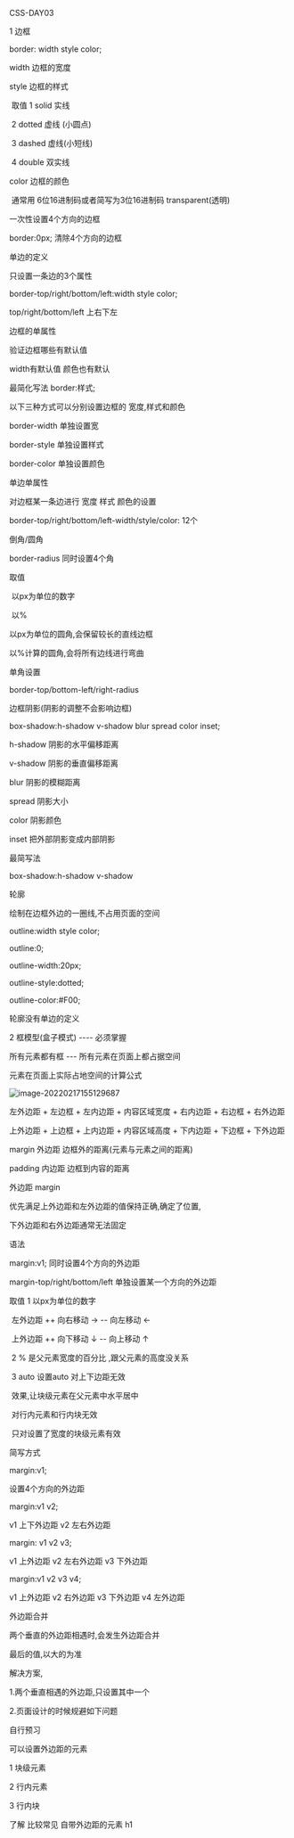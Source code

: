 CSS-DAY03

1 边框

border: width style color;

width 边框的宽度

style  边框的样式

​		取值    1 solid   实线

​				    2 dotted  虚线 (小圆点)

​				    3 dashed  虚线(小短线)

​					4 double   双实线

color  边框的颜色

​		通常用    6位16进制码或者简写为3位16进制码   transparent(透明)

一次性设置4个方向的边框

border:0px;   清除4个方向的边框  



单边的定义

只设置一条边的3个属性

border-top/right/bottom/left:width style color;

top/right/bottom/left     上右下左



边框的单属性

验证边框哪些有默认值

width有默认值   颜色也有默认

最简化写法    border:样式;

以下三种方式可以分别设置边框的 宽度,样式和颜色

border-width   单独设置宽

border-style	单独设置样式

border-color   单独设置颜色



单边单属性

对边框某一条边进行  宽度 样式  颜色的设置

border-top/right/bottom/left-width/style/color:   12个



倒角/圆角

border-radius  同时设置4个角

取值 

​	以px为单位的数字

​	以%  

以px为单位的圆角,会保留较长的直线边框

以%计算的圆角,会将所有边线进行弯曲

单角设置

border-top/bottom-left/right-radius



边框阴影(阴影的调整不会影响边框)

box-shadow:h-shadow  v-shadow blur spread color inset;

h-shadow  阴影的水平偏移距离

v-shadow   阴影的垂直偏移距离

blur            阴影的模糊距离

spread       阴影大小

color          阴影颜色

inset          把外部阴影变成内部阴影

最简写法

box-shadow:h-shadow v-shadow



轮廓

绘制在边框外边的一圈线,不占用页面的空间

outline:width style color;

outline:0;

outline-width:20px;

outline-style:dotted;

outline-color:#F00;

轮廓没有单边的定义





 2 框模型(盒子模式)    ----   必须掌握

所有元素都有框    ---    所有元素在页面上都占据空间

元素在页面上实际占地空间的计算公式

![image-20220217155129687](C:\Users\web\AppData\Roaming\Typora\typora-user-images\image-20220217155129687.png)

左外边距 + 左边框 + 左内边距 + 内容区域宽度 + 右内边距 + 右边框 + 右外边距

上外边距 + 上边框 + 上内边距 + 内容区域高度 + 下内边距 + 下边框 + 下外边距

margin      外边距  边框外的距离(元素与元素之间的距离)

padding    内边距  边框到内容的距离



外边距   margin

优先满足上外边距和左外边距的值保持正确,确定了位置,

下外边距和右外边距通常无法固定



语法

margin:v1;   同时设置4个方向的外边距

margin-top/right/bottom/left 单独设置某一个方向的外边距

取值       1 以px为单位的数字

​				左外边距   ++  向右移动 →          --   向左移动   ←

​				上外边距   ++  向下移动 ↓           --    向上移动   ↑

​			2  %  是父元素宽度的百分比  ,跟父元素的高度没关系 

​			3 auto  设置auto  对上下边距无效

​			效果,让块级元素在父元素中水平居中

​			对行内元素和行内块无效

​			只对设置了宽度的块级元素有效



简写方式

margin:v1;

设置4个方向的外边距

margin:v1 v2;

v1  上下外边距        v2 左右外边距

margin: v1 v2 v3;

v1  上外边距      v2 左右外边距    v3  下外边距

margin:v1 v2 v3 v4;

v1 上外边距    v2  右外边距   v3   下外边距    v4   左外边距



外边距合并

两个垂直的外边距相遇时,会发生外边距合并

最后的值,以大的为准

解决方案,

1.两个垂直相遇的外边距,只设置其中一个

2.页面设计的时候规避如下问题



自行预习 

可以设置外边距的元素

1 块级元素

2 行内元素

3 行内块

了解 比较常见 自带外边距的元素  h1











